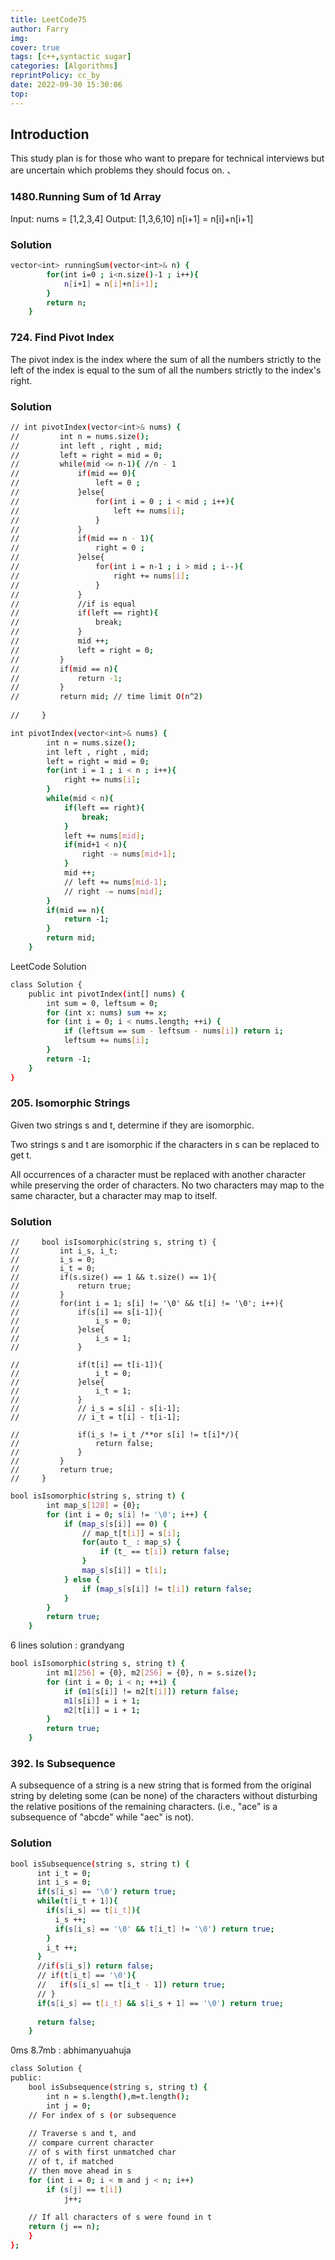 ```yaml
---
title: LeetCode75
author: Farry
img: 
cover: true
tags: [c++,syntactic sugar]
categories: [Algorithms]
reprintPolicy: cc_by
date: 2022-09-30 15:30:06
top: 
---
```

## Introduction
This study plan is for those who want to prepare for technical interviews but are uncertain which problems they should focus on. 、

### 1480.Running Sum of 1d Array
Input: nums = [1,2,3,4]
Output: [1,3,6,10]
n[i+1] = n[i]+n[i+1]

### Solution
``` bash
vector<int> runningSum(vector<int>& n) {
        for(int i=0 ; i<n.size()-1 ; i++){
            n[i+1] = n[i]+n[i+1];
        }
        return n;
    }
```

### 724. Find Pivot Index
The pivot index is the index where the sum of all the numbers strictly to the left of the index is equal to the sum of all the numbers strictly to the index's right.

### Solution
``` bash
// int pivotIndex(vector<int>& nums) {
//         int n = nums.size();
//         int left , right , mid;
//         left = right = mid = 0;
//         while(mid <= n-1){ //n - 1
//             if(mid == 0){
//                 left = 0 ;
//             }else{
//                 for(int i = 0 ; i < mid ; i++){
//                     left += nums[i];
//                 }
//             }
//             if(mid == n - 1){
//                 right = 0 ;
//             }else{
//                 for(int i = n-1 ; i > mid ; i--){
//                     right += nums[i];
//                 }
//             }
//             //if is equal
//             if(left == right){
//                 break;
//             }
//             mid ++;
//             left = right = 0;
//         }
//         if(mid == n){
//             return -1;
//         }
//         return mid; // time limit O(n^2)
        
//     }
```
``` bash
int pivotIndex(vector<int>& nums) {
        int n = nums.size();
        int left , right , mid;
        left = right = mid = 0;
        for(int i = 1 ; i < n ; i++){
            right += nums[i];
        }
        while(mid < n){
            if(left == right){
                break;
            }
            left += nums[mid];
            if(mid+1 < n){
                right -= nums[mid+1];
            }
            mid ++;
            // left += nums[mid-1];
            // right -= nums[mid];
        }
        if(mid == n){
            return -1;
        }
        return mid;
    }
```
LeetCode Solution
``` bash
class Solution {
    public int pivotIndex(int[] nums) {
        int sum = 0, leftsum = 0;
        for (int x: nums) sum += x;
        for (int i = 0; i < nums.length; ++i) {
            if (leftsum == sum - leftsum - nums[i]) return i;
            leftsum += nums[i];
        }
        return -1;
    }
}
```
### 205. Isomorphic Strings
Given two strings s and t, determine if they are isomorphic.

Two strings s and t are isomorphic if the characters in s can be replaced to get t.

All occurrences of a character must be replaced with another character while preserving the order of characters. No two characters may map to the same character, but a character may map to itself.

### Solution
```
//     bool isIsomorphic(string s, string t) {
//         int i_s, i_t;
//         i_s = 0;
//         i_t = 0;
//         if(s.size() == 1 && t.size() == 1){
//             return true;
//         }
//         for(int i = 1; s[i] != '\0' && t[i] != '\0'; i++){
//             if(s[i] == s[i-1]){
//                 i_s = 0;
//             }else{
//                 i_s = 1;
//             }
            
//             if(t[i] == t[i-1]){
//                 i_t = 0;
//             }else{
//                 i_t = 1;
//             }
//             // i_s = s[i] - s[i-1];
//             // i_t = t[i] - t[i-1];
            
//             if(i_s != i_t /**or s[i] != t[i]*/){
//                 return false;
//             }
//         }
//         return true;
//     }
```
``` bash
bool isIsomorphic(string s, string t) {
        int map_s[128] = {0};
        for (int i = 0; s[i] != '\0'; i++) {
            if (map_s[s[i]] == 0) {
                // map_t[t[i]] = s[i];
                for(auto t_ : map_s) {
                    if (t_ == t[i]) return false;
                }
                map_s[s[i]] = t[i];
            } else {
                if (map_s[s[i]] != t[i]) return false;
            }
        }
        return true;
    }
```
6 lines solution : grandyang
``` bash
bool isIsomorphic(string s, string t) {
        int m1[256] = {0}, m2[256] = {0}, n = s.size();
        for (int i = 0; i < n; ++i) {
            if (m1[s[i]] != m2[t[i]]) return false;
            m1[s[i]] = i + 1;
            m2[t[i]] = i + 1;
        }
        return true;
    }
```

### 392. Is Subsequence
A subsequence of a string is a new string that is formed from the original string by deleting some (can be none) of the characters without disturbing the relative positions of the remaining characters. (i.e., "ace" is a subsequence of "abcde" while "aec" is not).

### Solution
``` bash
bool isSubsequence(string s, string t) {
      int i_t = 0;
      int i_s = 0;
      if(s[i_s] == '\0') return true;
      while(t[i_t + 1]){
        if(s[i_s] == t[i_t]){
          i_s ++;
          if(s[i_s] == '\0' && t[i_t] != '\0') return true;
        }
        i_t ++;
      }
      //if(s[i_s]) return false;
      // if(t[i_t] == '\0'){
      //   if(s[i_s] == t[i_t - 1]) return true;
      // }
      if(s[i_s] == t[i_t] && s[i_s + 1] == '\0') return true;
      
      return false;
    }
```
0ms 8.7mb : abhimanyuahuja
``` bash
class Solution {
public:
    bool isSubsequence(string s, string t) {
        int n = s.length(),m=t.length();
        int j = 0; 
    // For index of s (or subsequence
 
    // Traverse s and t, and
    // compare current character
    // of s with first unmatched char
    // of t, if matched
    // then move ahead in s
    for (int i = 0; i < m and j < n; i++)
        if (s[j] == t[i])
            j++;
 
    // If all characters of s were found in t
    return (j == n);
    }
};
```

###

###

###

###

###

###

###

###

###

###

###

###

###

###

###

###

###

###

###

###

###

###

###

###

###

###